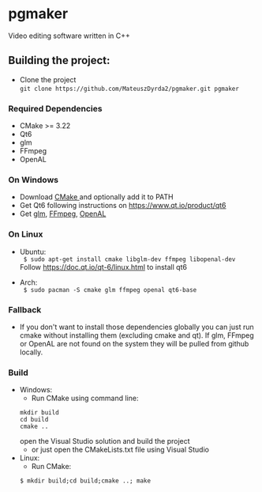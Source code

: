# pgmaker
Video editing software written in C++

## Building the project:
- Clone the project   
	``` git clone https://github.com/MateuszDyrda2/pgmaker.git pgmaker ```
### Required Dependencies
- CMake >= 3.22
- Qt6
- glm
- FFmpeg
- OpenAL
### On Windows
- Download [CMake ](https://cmake.org/download/)and optionally add it to PATH
- Get Qt6 following instructions on https://www.qt.io/product/qt6
- Get [glm](https://github.com/g-truc/glm), [FFmpeg](https://www.ffmpeg.org/download.html), [OpenAL](https://www.openal.org/downloads/)
### On Linux
- Ubuntu:  
``` $ sudo apt-get install cmake libglm-dev ffmpeg libopenal-dev```  
Follow https://doc.qt.io/qt-6/linux.html to install qt6

- Arch:  
``` $ sudo pacman -S cmake glm ffmpeg openal qt6-base```
### Fallback
- If you don't want to install those dependencies globally you can just run cmake without installing them (excluding cmake and qt). If glm, FFmpeg or OpenAL are not found on the system they will be pulled from github locally.
### Build
- Windows:
	+ Run CMake using command line:  
	``` 
	mkdir build
	cd build
	cmake ..
	``` 
	open the Visual Studio solution and build the project
	+ or just open the CMakeLists.txt file using Visual Studio
- Linux:
	+ Run CMake:
	```
	$ mkdir build;cd build;cmake ..; make
	```